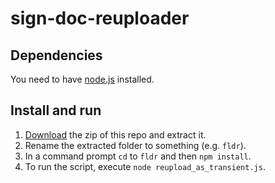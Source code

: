# sign-doc-reuploader

## Dependencies

You need to have [node.js](https://nodejs.org/en/) installed.

## Install and run

1. [Download](https://github.com/rossgk2/sign-doc-reuploader/archive/refs/heads/main.zip) the zip of this repo and extract it.
2. Rename the extracted folder to something (e.g. `fldr`).
3. In a command prompt `cd` to `fldr` and then `npm install`.
4. To run the script, execute `node reupload_as_transient.js`.
